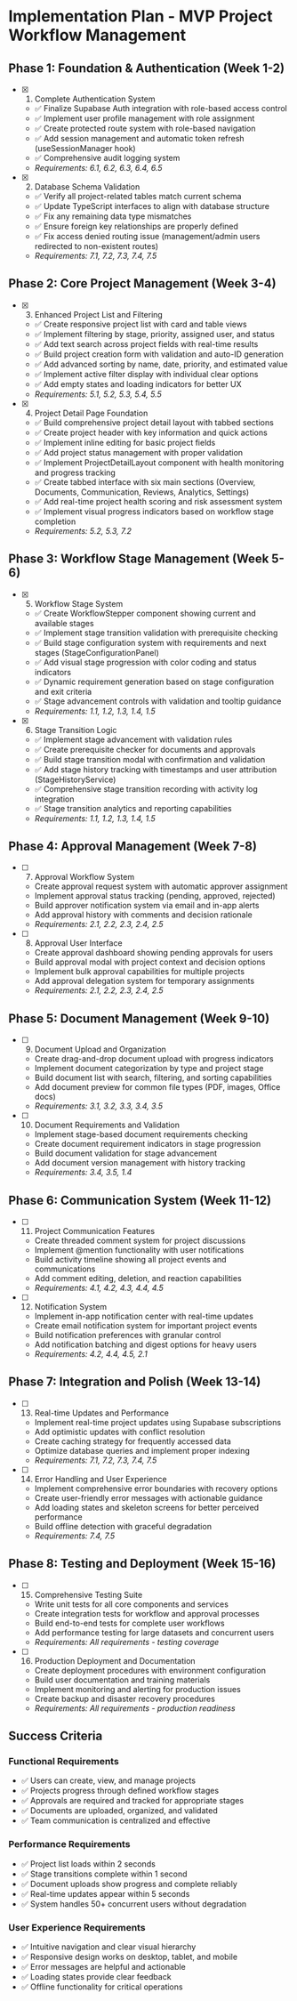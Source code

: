 # Implementation Plan - MVP Project Workflow Management

## Phase 1: Foundation & Authentication (Week 1-2)

- [x] 1. Complete Authentication System
  - ✅ Finalize Supabase Auth integration with role-based access control
  - ✅ Implement user profile management with role assignment
  - ✅ Create protected route system with role-based navigation
  - ✅ Add session management and automatic token refresh (useSessionManager hook)
  - ✅ Comprehensive audit logging system
  - _Requirements: 6.1, 6.2, 6.3, 6.4, 6.5_

- [x] 2. Database Schema Validation
  - ✅ Verify all project-related tables match current schema
  - ✅ Update TypeScript interfaces to align with database structure
  - ✅ Fix any remaining data type mismatches
  - ✅ Ensure foreign key relationships are properly defined
  - ✅ Fix access denied routing issue (management/admin users redirected to non-existent routes)
  - _Requirements: 7.1, 7.2, 7.3, 7.4, 7.5_

## Phase 2: Core Project Management (Week 3-4)

- [x] 3. Enhanced Project List and Filtering
  - ✅ Create responsive project list with card and table views
  - ✅ Implement filtering by stage, priority, assigned user, and status
  - ✅ Add text search across project fields with real-time results
  - ✅ Build project creation form with validation and auto-ID generation
  - ✅ Add advanced sorting by name, date, priority, and estimated value
  - ✅ Implement active filter display with individual clear options
  - ✅ Add empty states and loading indicators for better UX
  - _Requirements: 5.1, 5.2, 5.3, 5.4, 5.5_

- [x] 4. Project Detail Page Foundation
  - ✅ Build comprehensive project detail layout with tabbed sections
  - ✅ Create project header with key information and quick actions
  - ✅ Implement inline editing for basic project fields
  - ✅ Add project status management with proper validation
  - ✅ Implement ProjectDetailLayout component with health monitoring and progress tracking
  - ✅ Create tabbed interface with six main sections (Overview, Documents, Communication, Reviews, Analytics, Settings)
  - ✅ Add real-time project health scoring and risk assessment system
  - ✅ Implement visual progress indicators based on workflow stage completion
  - _Requirements: 5.2, 5.3, 7.2_

## Phase 3: Workflow Stage Management (Week 5-6)

- [x] 5. Workflow Stage System
  - ✅ Create WorkflowStepper component showing current and available stages
  - ✅ Implement stage transition validation with prerequisite checking
  - ✅ Build stage configuration system with requirements and next stages (StageConfigurationPanel)
  - ✅ Add visual stage progression with color coding and status indicators
  - ✅ Dynamic requirement generation based on stage configuration and exit criteria
  - ✅ Stage advancement controls with validation and tooltip guidance
  - _Requirements: 1.1, 1.2, 1.3, 1.4, 1.5_

- [x] 6. Stage Transition Logic
  - ✅ Implement stage advancement with validation rules
  - ✅ Create prerequisite checker for documents and approvals
  - ✅ Build stage transition modal with confirmation and validation
  - ✅ Add stage history tracking with timestamps and user attribution (StageHistoryService)
  - ✅ Comprehensive stage transition recording with activity log integration
  - ✅ Stage transition analytics and reporting capabilities
  - _Requirements: 1.1, 1.2, 1.3, 1.4, 1.5_

## Phase 4: Approval Management (Week 7-8)

- [ ] 7. Approval Workflow System
  - Create approval request system with automatic approver assignment
  - Implement approval status tracking (pending, approved, rejected)
  - Build approver notification system via email and in-app alerts
  - Add approval history with comments and decision rationale
  - _Requirements: 2.1, 2.2, 2.3, 2.4, 2.5_

- [ ] 8. Approval User Interface
  - Create approval dashboard showing pending approvals for users
  - Build approval modal with project context and decision options
  - Implement bulk approval capabilities for multiple projects
  - Add approval delegation system for temporary assignments
  - _Requirements: 2.1, 2.2, 2.3, 2.4, 2.5_

## Phase 5: Document Management (Week 9-10)

- [ ] 9. Document Upload and Organization
  - Create drag-and-drop document upload with progress indicators
  - Implement document categorization by type and project stage
  - Build document list with search, filtering, and sorting capabilities
  - Add document preview for common file types (PDF, images, Office docs)
  - _Requirements: 3.1, 3.2, 3.3, 3.4, 3.5_

- [ ] 10. Document Requirements and Validation
  - Implement stage-based document requirements checking
  - Create document requirement indicators in stage progression
  - Build document validation for stage advancement
  - Add document version management with history tracking
  - _Requirements: 3.4, 3.5, 1.4_

## Phase 6: Communication System (Week 11-12)

- [ ] 11. Project Communication Features
  - Create threaded comment system for project discussions
  - Implement @mention functionality with user notifications
  - Build activity timeline showing all project events and communications
  - Add comment editing, deletion, and reaction capabilities
  - _Requirements: 4.1, 4.2, 4.3, 4.4, 4.5_

- [ ] 12. Notification System
  - Implement in-app notification center with real-time updates
  - Create email notification system for important project events
  - Build notification preferences with granular control
  - Add notification batching and digest options for heavy users
  - _Requirements: 4.2, 4.4, 4.5, 2.1_

## Phase 7: Integration and Polish (Week 13-14)

- [ ] 13. Real-time Updates and Performance
  - Implement real-time project updates using Supabase subscriptions
  - Add optimistic updates with conflict resolution
  - Create caching strategy for frequently accessed data
  - Optimize database queries and implement proper indexing
  - _Requirements: 7.1, 7.2, 7.3, 7.4, 7.5_

- [ ] 14. Error Handling and User Experience
  - Implement comprehensive error boundaries with recovery options
  - Create user-friendly error messages with actionable guidance
  - Add loading states and skeleton screens for better perceived performance
  - Build offline detection with graceful degradation
  - _Requirements: 7.4, 7.5_

## Phase 8: Testing and Deployment (Week 15-16)

- [ ] 15. Comprehensive Testing Suite
  - Write unit tests for all core components and services
  - Create integration tests for workflow and approval processes
  - Build end-to-end tests for complete user workflows
  - Add performance testing for large datasets and concurrent users
  - _Requirements: All requirements - testing coverage_

- [ ] 16. Production Deployment and Documentation
  - Create deployment procedures with environment configuration
  - Build user documentation and training materials
  - Implement monitoring and alerting for production issues
  - Create backup and disaster recovery procedures
  - _Requirements: All requirements - production readiness_

## Success Criteria

### Functional Requirements
- ✅ Users can create, view, and manage projects
- ✅ Projects progress through defined workflow stages
- ✅ Approvals are required and tracked for appropriate stages
- ✅ Documents are uploaded, organized, and validated
- ✅ Team communication is centralized and effective

### Performance Requirements
- ✅ Project list loads within 2 seconds
- ✅ Stage transitions complete within 1 second
- ✅ Document uploads show progress and complete reliably
- ✅ Real-time updates appear within 5 seconds
- ✅ System handles 50+ concurrent users without degradation

### User Experience Requirements
- ✅ Intuitive navigation and clear visual hierarchy
- ✅ Responsive design works on desktop, tablet, and mobile
- ✅ Error messages are helpful and actionable
- ✅ Loading states provide clear feedback
- ✅ Offline functionality for critical operations